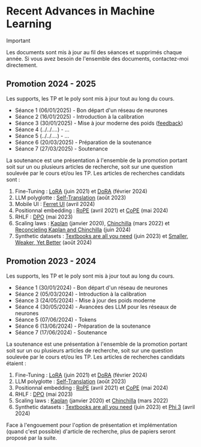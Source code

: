 # Recent Advances in Machine Learning

> [!IMPORTANT]
> Les documents sont mis à jour au fil des séances et supprimés chaque année. Si vous avez besoin de l'ensemble des documents, contactez-moi directement.

## Promotion 2024 - 2025
Les supports, les TP et le poly sont mis à jour tout au long du cours.
* Séance 1 (06/01/2025) - Bon départ d'un réseau de neurones
* Séance 2 (16/01/2025) - Introduction à la calibration
* Séance 3 (30/01/2025) - Mise à jour moderne des poids ([feedback](https://forms.gle/ex7RrpSVr1JbriHF7))
* Séance 4 (../../....) - ...
* Séance 5 (../../....) - ...
* Séance 6 (20/03/2025) - Préparation de la soutenance
* Séance 7 (27/03/2025) - Soutenance

La soutenance est une présentation à l'ensemble de la promotion portant soit sur un ou plusieurs articles de recherche, soit sur une question soulevée par le cours et/ou les TP. Les articles de recherches candidats sont :
1. Fine-Tuning : [LoRA](https://arxiv.org/abs/2106.09685) (juin 2021) et [DoRA](https://arxiv.org/abs/2402.09353) (février 2024)
2. LLM polyglotte : [Self-Translation](https://arxiv.org/abs/2308.01223) (août 2023)
3. Mobile UI : [Ferret UI](https://arxiv.org/abs/2404.05719) (avril 2024)
4. Positionnal embedding : [RoPE](https://arxiv.org/abs/2104.09864) (avril 2021) et [CoPE](https://arxiv.org/abs/2405.18719) (mai 2024)
5. RHLF : [DPO](https://arxiv.org/abs/2305.18290) (mai 2023)
6. Scaling laws : [Kaplan](https://arxiv.org/abs/2001.08361) (janvier 2020), [Chinchilla](https://arxiv.org/abs/2203.15556) (mars 2022) et [Reconcieling Kaplan and Chinchilla](https://arxiv.org/abs/2406.12907) (juin 2024)
7. Synthetic datasets : [Textbooks are all you need](https://arxiv.org/abs/2306.11644) (juin 2023) et [Smaller, Weaker, Yet Better](http://www.arxiv.org/abs/2408.16737) (août 2024)



## Promotion 2023 - 2024
Les supports, les TP et le poly sont mis à jour tout au long du cours.

* Séance 1 (30/01/2024) - Bon départ d'un réseau de neurones
* Séance 2 (05/03/2024) - Introduction à la calibration
* Séance 3 (24/05/2024) - Mise à jour des poids moderne
* Séance 4 (30/05/2024) - Avancées des LLM pour les réseaux de neurones
* Séance 5 (07/06/2024) - Tokens
* Séance 6 (13/06/2024) - Préparation de la soutenance
* Séance 7 (17/06/2024) - Soutenance

La soutenance est une présentation à l'ensemble de la promotion portant soit sur un ou plusieurs articles de recherche, soit sur une question soulevée par le cours et/ou les TP. Les articles de recherches candidats étaient :
1. Fine-Tuning : [LoRA](https://arxiv.org/abs/2106.09685) (juin 2021) et [DoRA](https://arxiv.org/abs/2402.09353) (février 2024)
2. LLM polyglotte : [Self-Translation](https://arxiv.org/abs/2308.01223) (août 2023)
3. Positionnal embedding : [RoPE](https://arxiv.org/abs/2104.09864) (avril 2021) et [CoPE](https://arxiv.org/abs/2405.18719) (mai 2024)
4. RHLF : [DPO](https://arxiv.org/abs/2305.18290) (mai 2023)
5. Scaling laws : [Kaplan](https://arxiv.org/abs/2001.08361) (janvier 2020) et [Chinchilla](https://arxiv.org/abs/2203.15556) (mars 2022)
6. Synthetic datasets : [Textbooks are all you need](https://arxiv.org/abs/2306.11644) (juin 2023) et [Phi 3](https://arxiv.org/abs/2404.14219) (avril 2024)

Face à l'engouement pour l'option de présentation et implémentation (quand c'est possible) d'article de recherche, plus de papiers seront proposé par la suite.
